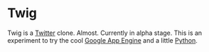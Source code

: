 # Twig #

Twig is a [Twitter](http://twitter.com/) clone. Almost. Currently in alpha stage. This is an experiment to try the cool [Google App Engine](http://code.google.com/appengine/) and a little [Python](http://www.python.org/).